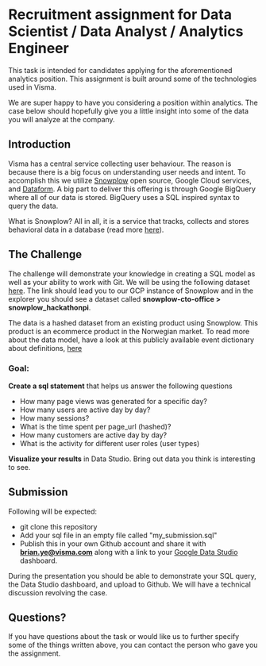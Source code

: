 # Recruitment assignment for Data Scientist / Data Analyst / Analytics Engineer
This task is intended for candidates applying for the aforementioned analytics position. This assignment is built around some of the technologies used in Visma.

We are super happy to have you considering a position within analytics. The case below should hopefully give you a little insight into some of the data you will analyze at the company.

## Introduction
Visma has a central service collecting user behaviour. The reason is because there is a big focus on understanding user needs and intent. To accomplish this we utilize [Snowplow](https://github.com/snowplow) open source, Google Cloud services, and [Dataform](https://dataform.co/). A big part to deliver this offering is through Google BigQuery where all of our data is stored. BigQuery uses a SQL inspired syntax to query the data.

What is Snowplow? All in all, it is a service that tracks, collects and stores behavioral data in a database (read more [here](https://snowplowanalytics.com/)).

## The Challenge
The challenge will demonstrate your knowledge in creating a SQL model as well as your ability to work with Git. We will be using the following dataset [here](https://console.cloud.google.com/bigquery?authuser=0&project=snowplow-cto-office). The link should lead you to our GCP instance of Snowplow and in the explorer you should see a dataset called **snowplow-cto-office > snowplow_hackathonpi**. 

The data is a hashed dataset from an existing product using Snowplow. This product is an ecommerce product in the Norwegian market. To read more about the data model, have a look at this publicly available event dictionary about definitions, [here](https://docs.google.com/spreadsheets/d/1G_Xqdj3qo8MqD5T_YAoMjYGPD380FrqkNbvYBlIkF-A)

### Goal:
**Create a sql statement** that helps us answer the following questions
- How many page views was generated for a specific day?
- How many users are active day by day?
- How many sessions?
- What is the time spent per page_url (hashed)?
- How many customers are active day by day?
- What is the activity for different user roles (user types)

**Visualize your results** in Data Studio. Bring out data you think is interesting to see.

## Submission
Following will be expected:
- git clone this repository
- Add your sql file in an empty file called "my_submission.sql"
- Publish this in your own Github account and share it with **brian.ye@visma.com** along with a link to your [Google Data Studio](https://datastudio.google.com/) dashboard.

During the presentation you should be able to demonstrate your SQL query, the Data Studio dashboard, and upload to Github. We will have a technical discussion revolving the case.

## Questions?
If you have questions about the task or would like us to further specify some of the things written above, you can contact the person who gave you the assignment.

